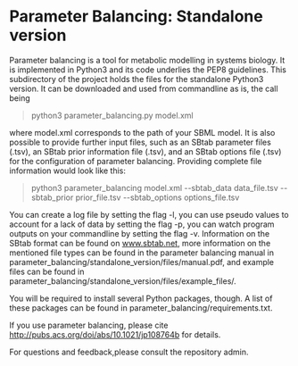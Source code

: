 # Parameter Balancing: Standalone version

Parameter balancing is a tool for metabolic modelling in systems biology. It is implemented in Python3 and its code underlies the PEP8 guidelines. This subdirectory of the project holds the files for the standalone Python3 version. It can be downloaded and used from commandline as is, the call being

> python3 parameter_balancing.py model.xml

where model.xml corresponds to the path of your SBML model. It is also possible to provide further input files, such as
an SBtab parameter files (.tsv), an SBtab prior information file (.tsv), and an SBtab options file (.tsv) for the
configuration of parameter balancing. Providing complete file information would look like this:

> python3 parameter_balancing model.xml --sbtab_data data_file.tsv --sbtab_prior prior_file.tsv --sbtab_options options_file.tsv

You can create a log file by setting the flag -l, you can use pseudo values to account for a lack of data by setting the flag -p, you can
watch program outputs on your commandline by setting the flag -v. Information on the SBtab format can be found on www.sbtab.net, more information
on the mentioned file types can be found in the parameter balancing manual in parameter_balancing/standalone_version/files/manual.pdf,
and example files can be found in parameter_balancing/standalone_version/files/example_files/.

You will be required to install several Python packages, though. A list of these packages can be found in parameter_balancing/requirements.txt.

If you use parameter balancing, please cite http://pubs.acs.org/doi/abs/10.1021/jp108764b for details.

For questions and feedback,please consult the repository admin.